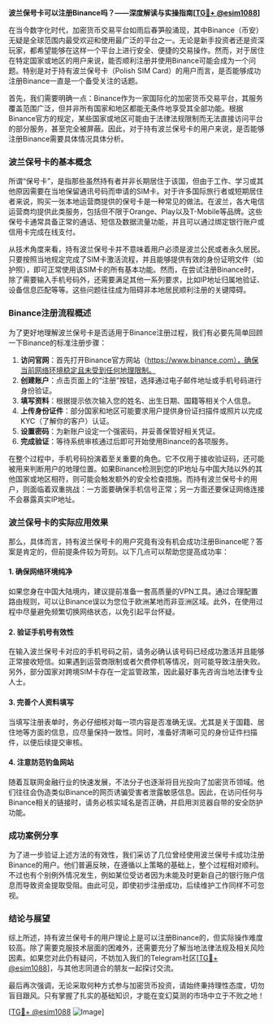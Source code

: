 **波兰保号卡可以注册Binance吗？——深度解读与实操指南[[TG💪+ @esim1088](https://t.me/s/esim1088)]**

在当今数字化时代，加密货币交易平台如雨后春笋般涌现，其中Binance（币安）无疑是全球范围内最受欢迎和使用最广泛的平台之一。无论是新手投资者还是资深玩家，都希望能够在这样一个平台上进行安全、便捷的交易操作。然而，对于居住在特定国家或地区的用户来说，能否顺利注册并使用Binance可能会成为一个问题。特别是对于持有波兰保号卡（Polish SIM Card）的用户而言，是否能够成功注册Binance一直是一个备受关注的话题。

首先，我们需要明确一点：Binance作为一家国际化的加密货币交易平台，其服务覆盖范围广泛，但并非所有国家和地区都能无条件地享受其全部功能。根据Binance官方的规定，某些国家或地区可能由于法律法规限制而无法直接访问平台的部分服务，甚至完全被屏蔽。因此，对于持有波兰保号卡的用户来说，是否能够注册Binance需要具体情况具体分析。

### 波兰保号卡的基本概念

所谓“保号卡”，是指那些虽然持有者并非长期居住于该国，但由于工作、学习或其他原因需要在当地保留通讯号码而申请的SIM卡。对于许多国际旅行者或短期居住者来说，购买一张本地运营商提供的保号卡是一种常见的做法。在波兰，各大电信运营商均提供此类服务，包括但不限于Orange、Play以及T-Mobile等品牌。这些保号卡通常具备正常的通话、短信及数据流量功能，并且可以通过绑定银行账户或信用卡完成在线支付。

从技术角度来看，持有波兰保号卡并不意味着用户必须是波兰公民或者永久居民。只要按照当地规定完成了SIM卡激活流程，并且能够提供有效的身份证明文件（如护照），即可正常使用该SIM卡的所有基本功能。然而，在尝试注册Binance时，除了需要输入手机号码外，还需要满足其他一系列要求，比如IP地址归属地验证、设备信息匹配等等。这些问题往往成为阻碍非本地居民顺利注册的关键障碍。

### Binance注册流程概述

为了更好地理解波兰保号卡是否适用于Binance注册过程，我们有必要先简单回顾一下Binance的标准注册步骤：

1. **访问官网**：首先打开Binance官方网站（https://www.binance.com），确保当前网络环境稳定且未受到任何地理限制。
2. **创建账户**：点击页面上的“注册”按钮，选择通过电子邮件地址或手机号码进行身份验证。
3. **填写资料**：根据提示依次输入您的姓名、出生日期、国籍等相关个人信息。
4. **上传身份证件**：部分国家和地区可能要求用户提供身份证扫描件或照片以完成KYC（了解你的客户）认证。
5. **设置密码**：为新账户设定一个强密码，并妥善保管好相关凭证。
6. **完成验证**：等待系统审核通过后即可开始使用Binance的各项服务。

在整个过程中，手机号码扮演着至关重要的角色。它不仅用于接收验证码，还可能被用来判断用户的地理位置。如果Binance检测到您的IP地址与中国大陆以外的其他国家或地区相符，则可能会触发额外的安全检查措施。而持有波兰保号卡的用户，则面临着双重挑战：一方面要确保手机信号正常；另一方面还要保证网络连接不会暴露真实IP地址。

### 波兰保号卡的实际应用效果

那么，具体而言，持有波兰保号卡的用户究竟有没有机会成功注册Binance呢？答案是肯定的，但前提条件较为苛刻。以下几点可以帮助您提高成功率：

#### 1. 确保网络环境纯净
如果您身在中国大陆境内，建议提前准备一套高质量的VPN工具。通过合理配置路由规则，可以让Binance误以为您位于欧洲某地而非亚洲区域。此外，在使用过程中尽量避免频繁切换网络状态，以免引起平台怀疑。

#### 2. 验证手机号有效性
在输入波兰保号卡对应的手机号码之前，请务必确认该号码已经成功激活并且能够正常接收短信。如果遇到运营商限制或者欠费停机等情况，则可能导致注册失败。另外，部分国家对跨境SIM卡存在一定监管政策，因此最好事先咨询当地法律专业人士。

#### 3. 完善个人资料填写
当填写注册表单时，务必仔细核对每一项内容是否准确无误。尤其是关于国籍、居住地等方面的信息，应尽量保持一致性。同时，准备好清晰可见的身份证件扫描件，以便后续提交审核。

#### 4. 注意防范钓鱼网站
随着互联网金融行业的快速发展，不法分子也逐渐将目光投向了加密货币领域。他们往往会伪造类似Binance的网页诱骗受害者泄露敏感信息。因此，在访问任何与Binance相关的链接时，请务必核实域名是否正确，并启用浏览器自带的安全防护功能。

### 成功案例分享

为了进一步验证上述方法的有效性，我们采访了几位曾经使用波兰保号卡成功注册Binance的用户。他们普遍反映，在遵循以上策略的基础上，整个过程相对顺利。不过也有个别例外情况发生，例如某位受访者因为未能及时更新自己的银行账户信息而导致资金提取受阻。由此可见，即使初步注册成功，后续维护工作同样不可忽视。

### 结论与展望

综上所述，持有波兰保号卡的用户理论上是可以注册Binance的，但实际操作难度较高。除了需要克服技术层面的困难外，还需要充分了解当地法律法规及相关风险因素。如果您对此仍有疑问，不妨加入我们的Telegram社区[[TG💪+ @esim1088](https://t.me/s/esim1088)]，与其他志同道合的朋友一起探讨交流。

最后再次强调，无论采取何种方式参与加密货币投资，请始终秉持理性态度，切勿盲目跟风。只有掌握了扎实的基础知识，才能在变幻莫测的市场中立于不败之地！

[[TG💪+ @esim1088](https://t.me/s/esim1088) ![Image](https://i.postimg.cc/4NQfJmqS/Snipaste-2025-05-13-00-14-12.png)]